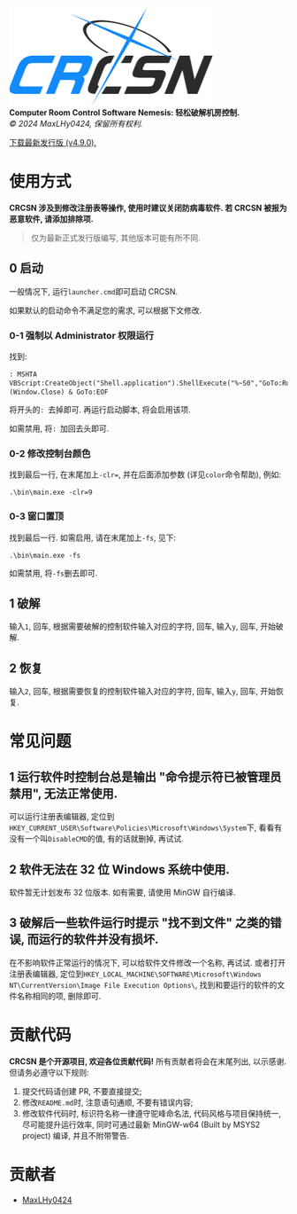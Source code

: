 ![logo](logo.png)\
**Computer Room Control Software Nemesis: 轻松破解机房控制.**\
*©️ 2024 MaxLHy0424, 保留所有权利.*

[下载最新发行版 (v4.9.0).](https://github.com/MaxLHy0424/CRCSN/releases/download/v4.9.0/CRCSN_v4-9-0_x64.7z)

# 使用方式

**CRCSN 涉及到修改注册表等操作, 使用时建议关闭防病毒软件. 若 CRCSN 被报为恶意软件, 请添加排除项.**

> 仅为最新正式发行版编写, 其他版本可能有所不同.

## 0 启动

一般情况下, 运行`launcher.cmd`即可启动 CRCSN.

如果默认的启动命令不满足您的需求, 可以根据下文修改.

### 0-1 强制以 Administrator 权限运行

找到:
````batch
: MSHTA VBScript:CreateObject("Shell.application").ShellExecute("%~S0","GoTo:RunAs","","RunAs",1)(Window.Close) & GoTo:EOF
````

将开头的`: `去掉即可. 再运行启动脚本, 将会启用该项. 

如需禁用, 将`: `加回去头即可.

### 0-2 修改控制台颜色

找到最后一行, 在末尾加上`-clr=`, 并在后面添加参数 (详见`color`命令帮助), 例如:
````batch
.\bin\main.exe -clr=9
````

### 0-3 窗口置顶

找到最后一行. 如需启用, 请在末尾加上`-fs`, 见下:
````batch
.\bin\main.exe -fs
````

如需禁用, 将`-fs`删去即可.

## 1 破解

输入`1`, 回车, 根据需要破解的控制软件输入对应的字符, 回车, 输入`y`, 回车, 开始破解.

## 2 恢复

输入`2`, 回车, 根据需要恢复的控制软件输入对应的字符, 回车, 输入`y`, 回车, 开始恢复.

# 常见问题

## 1 运行软件时控制台总是输出 "命令提示符已被管理员禁用", 无法正常使用.

可以运行注册表编辑器, 定位到`HKEY_CURRENT_USER\Software\Policies\Microsoft\Windows\System`下, 看看有没有一个叫`DisableCMD`的值, 有的话就删掉, 再试试.

## 2 软件无法在 32 位 Windows 系统中使用.

软件暂无计划发布 32 位版本. 如有需要, 请使用 MinGW 自行编译.

## 3 破解后一些软件运行时提示 "找不到文件" 之类的错误, 而运行的软件并没有损坏.

在不影响软件正常运行的情况下, 可以给软件文件修改一个名称, 再试试. 或者打开注册表编辑器, 定位到`HKEY_LOCAL_MACHINE\SOFTWARE\Microsoft\Windows NT\CurrentVersion\Image File Execution Options\`, 找到和要运行的软件的文件名称相同的项, 删除即可.

# 贡献代码

**CRCSN 是个开源项目, 欢迎各位贡献代码!** 所有贡献者将会在末尾列出, 以示感谢. 但请务必遵守以下规则:
1. 提交代码请创建 PR, 不要直接提交;
2. 修改`README.md`时, 注意语句通顺, 不要有错误内容;
3. 修改软件代码时, 标识符名称一律遵守驼峰命名法, 代码风格与项目保持统一, 尽可能提升运行效率, 同时可通过最新 MinGW-w64 (Built by MSYS2 project) 编译, 并且不附带警告.

# 贡献者

- [MaxLHy0424](https://github.com/MaxLHy0424)